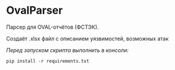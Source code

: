 # OvalParser
Парсер для OVAL-отчётов (ФСТЭК).

Создаёт .xlsx файл с описанием уязвимостей, возможных атак

*Перед запуском скрипта выполнить в консоли:*
```
pip install -r requirements.txt
```
